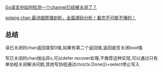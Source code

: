 [Go语言中如何检测一个channel已经被关闭了？](https://www.zhihu.com/question/450188866/answer/1792300859)

[golang chan 最详细原理剖析，全面源码分析！看完不可能不懂的！](https://zhuanlan.zhihu.com/p/299592156)

## 总结
读已关闭的chan返回类型0值,如果有第二个返回值,返回是否关闭bool值

写已关闭的chan抛出异x,可以defer recover处理,不推荐这种实现,可以通过只有单协程关闭解决问题,其他写协程通过ctx(ctx.Done())+select停止写入